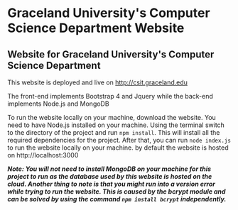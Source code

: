 # Graceland University's Computer Science Department Website
## Website for Graceland University's Computer Science Department

This website is deployed and live on http://csit.graceland.edu

The front-end implements Bootstrap 4 and Jquery while the back-end implements Node.js and MongoDB

To run the website locally on your machine, download the website. You need to have Node.js installed on your machine. Using the terminal switch to the directory of the project and run `npm install`. This will install all the required dependencies for the project. After that, you can run `node index.js` to run the website locally on your machine. by default the website is hosted on http://localhost:3000

***Note: You will not need to install MongoDB on your machine for this project to run as the database used by this website is hosted on the cloud. Another thing to note is that you might run into a version error while trying to run the website. This is caused by the bcrypt module and can be solved by using the command `npm install bcrypt` independently.***

